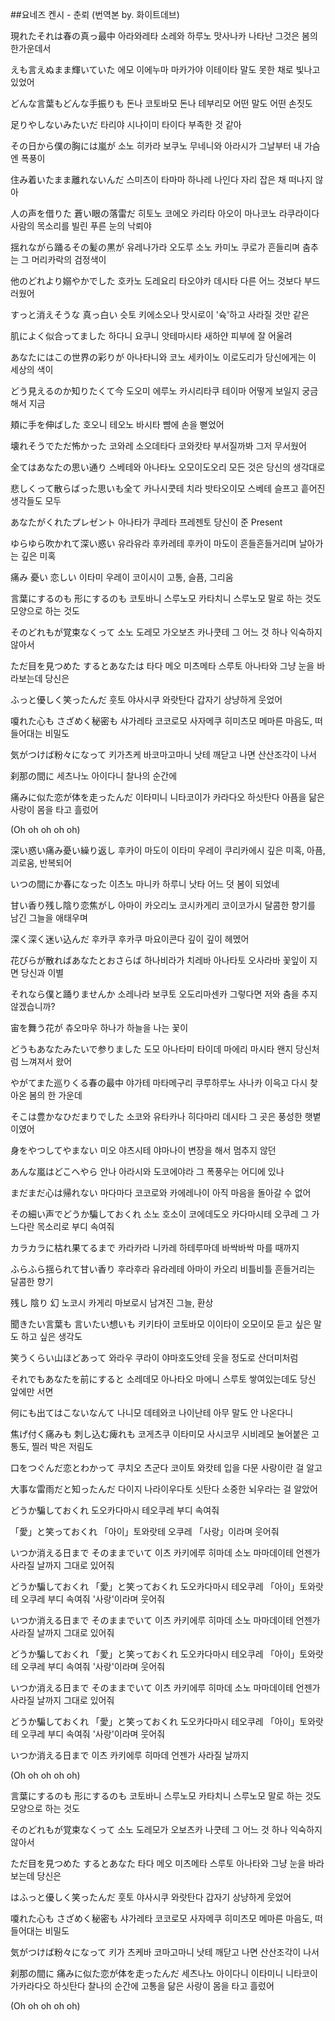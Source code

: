 ##요네즈 켄시 - 춘뢰 (번역본 by. 화이트데브)

現れたそれは春の真っ最中
아라와레타 소레와 하루노 맛사나카
나타난 그것은 봄의 한가운데서

えも言えぬまま輝いていた
에모 이에누마 마카가야 이테이타
말도 못한 채로 빛나고 있었어

どんな言葉もどんな手振りも
돈나 코토바모 돈나 테부리모
어떤 말도 어떤 손짓도

足りやしないみたいだ
타리야 시나이미 타이다
부족한 것 같아

その日から僕の胸には嵐が
소노 히카라 보쿠노 무네니와 아라시가
그날부터 내 가슴엔 폭풍이

住み着いたまま離れないんだ
스미츠이 타마마 하나레 나인다
자리 잡은 채 떠나지 않아

人の声を借りた 蒼い眼の落雷だ
히토노 코에오 카리타 아오이 마나코노 라쿠라이다
사람의 목소리를 빌린 푸른 눈의 낙뢰야

揺れながら踊るその髪の黒が
유레나가라 오도루 소노 카미노 쿠로가
흔들리며 춤추는 그 머리카락의 검정색이

他のどれより嫋やかでした
호카노 도레요리 타오야카 데시타
다른 어느 것보다 부드러웠어

すっと消えそうな 真っ白い
슷토 키에소오나 맛시로이
'슉'하고 사라질 것만 같은

肌によく似合ってました
하다니 요쿠니 앗테마시타
새하얀 피부에 잘 어울려

あなたにはこの世界の彩りが
아나타니와 코노 세카이노 이로도리가
당신에게는 이 세상의 색이

どう見えるのか知りたくて今
도오미 에루노 카시리타쿠 테이마
어떻게 보일지 궁금해서 지금

頬に手を伸ばした
호오니 테오노 바시타
뺨에 손을 뻗었어

壊れそうでただ怖かった
코와레 소오데타다 코와캇타
부서질까봐 그저 무서웠어

全てはあなたの思い通り
스베테와 아나타노 오모이도오리
모든 것은 당신의 생각대로

悲しくって散らばった思いも全て
카나시쿳테 치라 밧타오이모 스베테
슬프고 흩어진 생각들도 모두

あなたがくれたプレゼント
아나타가 쿠레타 프레젠토
당신이 준 Present

ゆらゆら吹かれて深い惑い
유라유라 후카레테 후카이 마도이
흔들흔들거리며 날아가는 깊은 미혹

痛み 憂い 恋しい
이타미 우레이 코이시이
고통, 슬픔, 그리움

言葉にするのも 形にするのも
코토바니 스루노모 카타치니 스루노모
말로 하는 것도 모양으로 하는 것도

そのどれもが覚束なくって
소노 도레모 가오보츠 카나쿳테
그 어느 것 하나 익숙하지 않아서

ただ目を見つめた するとあなたは
타다 메오 미츠메타 스루토 아나타와
그냥 눈을 바라보는데 당신은

ふっと優しく笑ったんだ
훗토 야사시쿠 와랏탄다
갑자기 상냥하게 웃었어

嗄れた心も さざめく秘密も
샤가레타 코코로모 사자메쿠 히미츠모
메마른 마음도, 떠들어대는 비밀도

気がつけば粉々になって
키가츠케 바코마고마니 낫테
깨닫고 나면 산산조각이 나서

刹那の間に
세츠나노 아이다니
찰나의 순간에

痛みに似た恋が体を走ったんだ
이타미니 니타코이가 카라다오 하싯탄다
아픔을 닮은 사랑이 몸을 타고 흘렀어

(Oh oh oh oh oh)

深い惑い痛み憂い繰り返し
후카이 마도이 이타미 우레이 쿠리카에시 
깊은 미혹, 아픔, 괴로움, 반복되어 

いつの間にか春になった
이츠노 마니카 하루니 낫타
어느 덧 봄이 되었네

甘い香り残し陰り恋焦がし
아마이 카오리노 코시카게리 코이코가시
달콤한 향기를 남긴 그늘을 애태우며

深く深く迷い込んだ
후카쿠 후카쿠 마요이콘다
깊이 깊이 헤멨어

花びらが散ればあなたとおさらば
하나비라가 치레바 아나타토 오사라바
꽃잎이 지면 당신과 이별

それなら僕と踊りませんか
소레나라 보쿠토 오도리마센카
그렇다면 저와 춤을 추지 않겠습니까?

宙を舞う花が
츄오마우 하나가
하늘을 나는 꽃이

どうもあなたみたいで参りました
도모 아나타미 타이데 마에리 마시타
왠지 당신처럼 느껴져서 왔어

やがてまた巡りくる春の最中 
야가테 마타메구리 쿠루하루노 사나카
이윽고 다시 찾아온 봄의 한 가운데

そこは豊かなひだまりでした
소코와 유타카나 히다마리 데시타
그 곳은 풍성한 햇볕이였어

身をやつしてやまない
미오 야츠시테 야마나이
변장을 해서 멈추지 않던

あんな嵐はどこへやら
안나 아라시와 도코에야라
그 폭풍우는 어디에 있나

まだまだ心は帰れない
마다마다 코코로와 카에레나이
아직 마음을 돌아갈 수 없어

その細い声でどうか騙しておくれ
소노 호소이 코에데도오 카다마시테 오쿠레
그 가느다란 목소리로 부디 속여줘

カラカラに枯れ果てるまで
카라카라 니카레 하테루마데
바싹바싹 마를 때까지

ふらふら揺られて甘い香り
후라후라 유라레테 아마이 카오리
비틀비틀 흔들거리는 달콤한 향기

残し 陰り 幻
노코시 카게리 마보로시
남겨진 그늘, 환상

聞きたい言葉も 言いたい想いも 
키키타이 코토바모 이이타이 오모이모 
듣고 싶은 말도 하고 싶은 생각도

笑うくらい山ほどあって
와라우 쿠라이 야마호도앗테
웃을 정도로 산더미처럼

それでもあなたを前にすると
소레데모 아나타오 마에니 스루토
쌓여있는데도 당신 앞에만 서면

何にも出てはこないなんて
나니모 데테와코 나이난테
아무 말도 안 나온다니

焦げ付く痛みも 刺し込む痺れも
코게츠쿠 이타미모 사시코무 시비레모
눌어붙은 고통도, 찔러 박은 저림도

口をつぐんだ恋とわかって
쿠치오 츠군다 코이토 와캇테
입을 다문 사랑이란 걸 알고 

大事な雷雨だと知ったんだ
다이지 나라이우다토 싯탄다
소중한 뇌우라는 걸 알았어

どうか騙しておくれ
도오카다마시 테오쿠레
부디 속여줘

「愛」と笑っておくれ
「아이」토와랏테 오쿠레
「사랑」이라며 웃어줘

いつか消える日まで そのままでいて
이츠 카키에루 히마데 소노 마마데이테
언젠가 사라질 날까지 그대로 있어줘

どうか騙しておくれ 「愛」と笑っておくれ
도오카다마시 테오쿠레 「아이」토와랏테 오쿠레
부디 속여줘 '사랑'이라며 웃어줘

いつか消える日まで そのままでいて
이츠 카키에루 히마데 소노 마마데이테
언젠가 사라질 날까지 그대로 있어줘

どうか騙しておくれ 「愛」と笑っておくれ
도오카다마시 테오쿠레 「아이」토와랏테 오쿠레
부디 속여줘 '사랑'이라며 웃어줘

いつか消える日まで そのままでいて
이츠 카키에루 히마데 소노 마마데이테
언젠가 사라질 날까지 그대로 있어줘

どうか騙しておくれ 「愛」と笑っておくれ
도오카다마시 테오쿠레 「아이」토와랏테 오쿠레
부디 속여줘 '사랑'이라며 웃어줘

いつか消える日まで
이츠 카키에루 히마데
언젠가 사라질 날까지

(Oh oh oh oh oh)

言葉にするのも 形にするのも
코토바니 스루노모 카타치니 스루노모
말로 하는 것도 모양으로 하는 것도

そのどれもが覚束なくって
소노 도레모가 오보츠카 나쿳테
그 어느 것 하나 익숙하지 않아서

ただ目を見つめた するとあなた
타다 메오 미츠메타 스루토 아나타와
그냥 눈을 바라보는데 당신은

はふっと優しく笑ったんだ
훗토 야사시쿠 와랏탄다
갑자기 상냥하게 웃었어

嗄れた心も さざめく秘密も
샤가레타 코코로모 사자메쿠 히미츠모
메마른 마음도, 떠들어대는 비밀도

気がつけば粉々になって
키가 츠케바 코마고마니 낫테
깨닫고 나면 산산조각이 나서

刹那の間に 痛みに似た恋が体を走ったんだ
세츠나노 아이다니 이타미니 니타코이 가카라다오 하싯탄다
찰나의 순간에 고통을 닮은 사랑이 몸을 타고 흘렀어

(Oh oh oh oh oh)